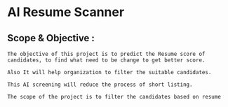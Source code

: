 # AI Resume Scanner

## Scope & Objective :

 	The objective of this project is to predict the Resume score of candidates, to find what need to be change to get better score.
  
 	Also It will help organization to filter the suitable candidates.
  
 	This AI screening will reduce the process of short listing. 
  
 	The scope of the project is to filter the candidates based on resume
